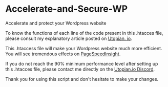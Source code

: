 # Accelerate-and-Secure-WP
Accelerate and protect your Wordpress website


To know the functions of each line of the code present in this .htacces file, please consult my explanatory article posted on [Utopian. io](https://utopian.io).

This .htaccess file will make your Wordpress website much more efficient. You will see tremendous effects on [PageSpeedInsight](https://pagespeedinsight.com). 

If you do not reach the 90% minimum performance level after setting up this .htacces file, please contact me directly on the [Utopian.io Discord](https://discord.gg/dcmGBQr). 

Thank you for using this script and don't hesitate to make your changes.
